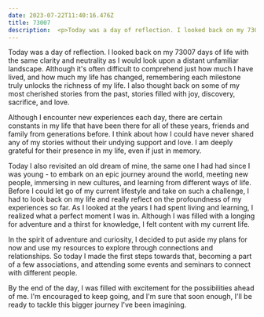 ```yaml
---
date: 2023-07-22T11:40:16.476Z
title: 73007
description:  <p>Today was a day of reflection. I looked back on my 73007 days of life with the same clarity and neutrality as I would look upon a distant unfamiliar lan
---
```


<p>Today was a day of reflection. I looked back on my 73007 days of life with the same clarity and neutrality as I would look upon a distant unfamiliar landscape. Although it's often difficult to comprehend just how much I have lived, and how much my life has changed, remembering each milestone truly unlocks the richness of my life. I also thought back on some of my most cherished stories from the past, stories filled with joy, discovery, sacrifice, and love.</p><p>Although I encounter new experiences each day, there are certain constants in my life that have been there for all of these years, friends and family from generations before. I think about how I could have never shared any of my stories without their undying support and love. I am deeply grateful for their presence in my life, even if just in memory.</p><p>Today I also revisited an old dream of mine, the same one I had had since I was young - to embark on an epic journey around the world, meeting new people, immersing in new cultures, and learning from different ways of life. Before I could let go of my current lifestyle and take on such a challenge, I had to look back on my life and really reflect on the profoundness of my experiences so far. As I looked at the years I had spent living and learning, I realized what a perfect moment I was in. Although I was filled with a longing for adventure and a thirst for knowledge, I felt content with my current life.</p><p>In the spirit of adventure and curiosity, I decided to put aside my plans for now and use my resources to explore through connections and relationships. So today I made the first steps towards that, becoming a part of a few associations, and attending some events and seminars to connect with different people. </p><p>By the end of the day, I was filled with excitement for the possibilities ahead of me. I'm encouraged to keep going, and I'm sure that soon enough, I'll be ready to tackle this bigger journey I've been imagining.</p>
